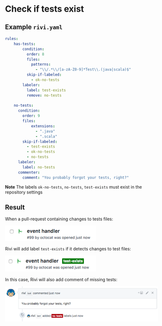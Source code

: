 # Check if tests exist

## Example `rivi.yaml`

```yaml
rules:
    has-tests:
        condition:
          order: 8
          files:
            patterns:
              - "\\/.*\\/[a-zA-Z0-9]*Test\\.(java|scala)$"
          skip-if-labeled:
            - ok-no-tests
        labeler:
          label: test-exists
          remove: no-tests
    
    no-tests:
      condition:
        order: 9
        files:
            extensions:
              - ".java"
              - ".scala"
        skip-if-labeled:
          - test-exists
          - ok-no-tests
          - no-tests
      labeler:
        label: no-tests
      commenter:
        comment: "You probably forgot your tests, right?"
```

**Note** The labels `ok-no-tests`, `no-tests`, `test-exists` must exist in the repository settings  

## Result

When a pull-request containing changes to tests files:
<p><img src="tests.before.png"/></p>

Rivi will add label `test-exists` if it detects changes to test files:
<p><img src="tests.after.png"/></p>

In this case, Rivi will also add comment of missing tests:
<p><img src="tests.flow.png"/></p>